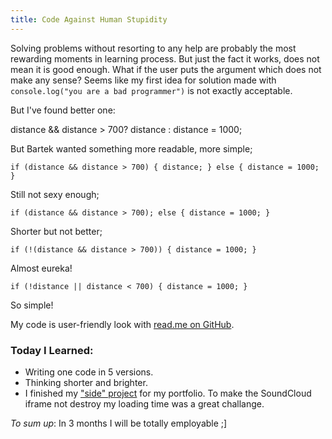 ```yaml
--- 
title: Code Against Human Stupidity
---
```


Solving problems without resorting to any help are probably the most rewarding moments in learning process. But just the fact it works, does not mean it is good enough. 
What if the user puts the argument which does not make any sense? Seems like my first idea for solution made with `console.log("you are a bad programmer")` is not exactly acceptable.

But I've found better one: 

distance && distance > 700? distance : distance = 1000;

But Bartek wanted something more readable, more simple;

`if (distance && distance > 700) {
       distance;
    }
    else {
        distance = 1000;
    }`

Still not sexy enough;

`if (distance && distance > 700);
    else {
       distance = 1000;
    }`

Shorter but not better;

`if (!(distance && distance > 700)) {
       distance = 1000;
    }`

Almost eureka!

`if (!distance || distance < 700) {
       distance = 1000;
    }`

So simple!

My code is user-friendly look with [read.me on GitHub](https://github.com/lipenco/impress.js-myscript).

### Today I Learned:
* Writing one code in 5 versions.
* Thinking shorter and brighter.
* I finished my ["side" project](http://lipen.co/til-informal-tech-education/) for my portfolio. To make the SoundCloud iframe not destroy my loading time was a great challange.

_To sum up_:
In 3 months I will be totally employable ;]



